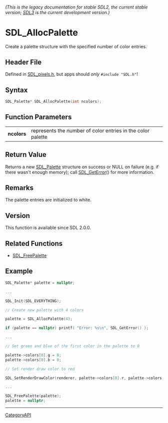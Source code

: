 ###### (This is the legacy documentation for stable SDL2, the current stable version; [SDL3](https://wiki.libsdl.org/SDL3/) is the current development version.)
# SDL_AllocPalette

Create a palette structure with the specified number of color entries.

## Header File

Defined in [SDL_pixels.h](https://github.com/libsdl-org/SDL/blob/SDL2/include/SDL_pixels.h), but apps should _only_ `#include "SDL.h"`!

## Syntax

```c
SDL_Palette* SDL_AllocPalette(int ncolors);

```

## Function Parameters

|                 |                                                             |
| --------------- | ----------------------------------------------------------- |
| **ncolors**     | represents the number of color entries in the color palette |

## Return Value

Returns a new [SDL_Palette](SDL_Palette) structure on success or NULL on
failure (e.g. if there wasn't enough memory); call
[SDL_GetError](SDL_GetError)() for more information.

## Remarks

The palette entries are initialized to white.

## Version

This function is available since SDL 2.0.0.

## Related Functions

* [SDL_FreePalette](SDL_FreePalette)


## Example

```c
SDL_Palette* palette = nullptr;

...

SDL_Init(SDL_EVERYTHING);

// Create new palette with 4 colors

palette = SDL_AllocPalette(4);

if (palette == nullptr) printf( "Error: %s\n", SDL_GetError() );

...

// Set green and blue of the first color in the palette to 0

palette->colors[0].g = 0;
palette->colors[0].b = 0;

// Set render draw color to red

SDL_SetRenderDrawColor(renderer, palette->colors[0].r, palette->colors[0].g, palette->colors.b, palette->colors[0].a);

...

SDL_FreePalette(palette);
palette = nullptr;
```

----
[CategoryAPI](CategoryAPI)

